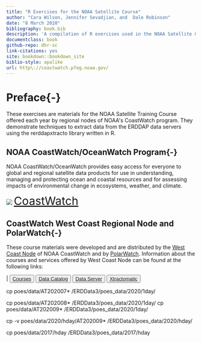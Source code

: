 ```yaml
--- 
title: "R Exercises for the NOAA Satellite Course"
author: "Cara Wilson, Jennifer Sevadjian, and  Dale Robinson"
date: "8 March 2020"
bibliography: book.bib
description: 'A compilation of R exercises used in the NOAA Satellite Course. '
documentclass: book
github-repo: dhr-sc
link-citations: yes
site: bookdown::bookdown_site
biblio-style: apalike
url: http\://coastwatch.pfeg.noaa.gov/
---
```


# Preface{-}  
These exercises are materials for the NOAA Satellite Training Course offered each year by regional nodes of NOAA's CoastWatch program. They demonstrate techniques to extract data from the ERDDAP data servers using the rerddapxtracto library written in R. 


## NOAA CoastWatch/OceanWatch Program{-}  

NOAA CoastWatch/OceanWatch provides easy access for everyone to global and regional satellite data products for use in understanding, managing and protecting ocean and coastal resources and for assessing impacts of environmental change in ecosystems, weather, and climate.  

![](images/cw_logo_80.png)  <span style="color:blue;font-size:30px;">[CoastWatch](https://coastwatch.noaa.gov/)</span>


## CoastWatch West Coast Regional Node and PolarWatch{-}  

These course materials were developed and are distributed by the [West Coast Node](https://coastwatch.pfeg.noaa.gov/) of NOAA CoastWatch and by [PolarWatch](https://polarwatch.noaa.gov/). Information about the courses and services offered by West Coast Node can be found at the following links:  

| <button>[Courses](https://coastwatch.pfeg.noaa.gov/courses/satellite_course.html)</button> <button>[Data Catalog](https://coastwatch.pfeg.noaa.gov/data.html)</button> <button>[Data Server](https://coastwatch.pfeg.noaa.gov/erddapinfo/index.html)</button> <button>[Xtractomatic](https://coastwatch.pfeg.noaa.gov/xtracto/)</button>




cp poes/data/AT202007* /ERDData3/poes_data/2020/1day/

cp poes/data/AT202008* /ERDData3/poes_data/2020/1day/
cp poes/data/AT202009* /ERDData3/poes_data/2020/1day/

cp -v poes/data/2020/hday/AT202009* /ERDData3/poes_data/2020/hday/

cp poes/data/2017/hday /ERDData3/poes_data/2017/hday

